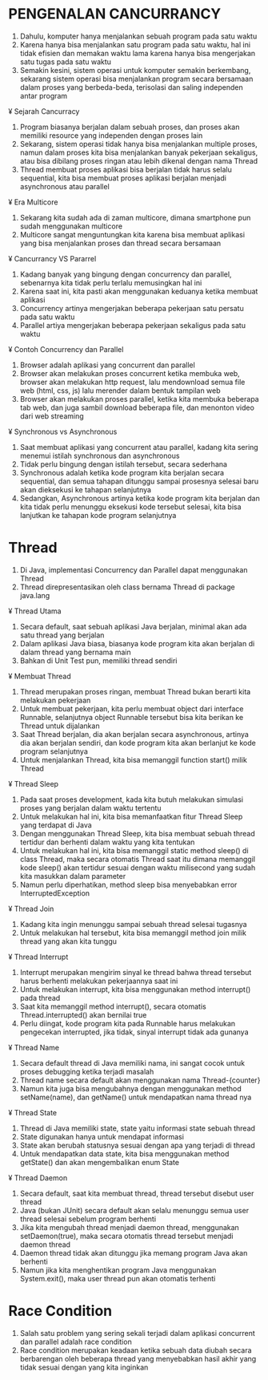 # PENGENALAN CANCURRANCY

1. Dahulu, komputer hanya menjalankan sebuah program pada satu waktu
2. Karena hanya bisa menjalankan satu program pada satu waktu, hal ini tidak efisien dan memakan waktu lama karena hanya bisa mengerjakan satu tugas pada satu waktu
3. Semakin kesini, sistem operasi untuk komputer semakin berkembang, sekarang sistem operasi bisa menjalankan program secara bersamaan dalam proses yang berbeda-beda, terisolasi dan saling independen antar program

¥ Sejarah Cancurracy
1. Program biasanya berjalan dalam sebuah proses, dan proses akan memiliki resource yang independen dengan proses lain
2. Sekarang, sistem operasi tidak hanya bisa menjalankan multiple proses, namun dalam proses kita bisa menjalankan banyak pekerjaan sekaligus, atau bisa dibilang proses ringan atau lebih dikenal dengan nama Thread
3. Thread membuat proses aplikasi bisa berjalan tidak harus selalu sequential, kita bisa membuat proses aplikasi berjalan menjadi asynchronous atau parallel

¥ Era Multicore
1. Sekarang kita sudah ada di zaman multicore, dimana smartphone pun sudah menggunakan multicore
2. Multicore sangat menguntungkan kita karena bisa membuat aplikasi yang bisa menjalankan proses dan thread secara bersamaan

¥ Cancurrancy VS Pararrel
1. Kadang banyak yang bingung dengan concurrency dan parallel, sebenarnya kita tidak perlu terlalu memusingkan hal ini
2. Karena saat ini, kita pasti akan menggunakan keduanya ketika membuat aplikasi
3. Concurrency artinya mengerjakan beberapa pekerjaan satu persatu pada satu waktu
4. Parallel artiya mengerjakan beberapa pekerjaan sekaligus pada satu waktu

¥ Contoh Concurrency dan Parallel
1. Browser adalah aplikasi yang concurrent dan parallel
2. Browser akan melakukan proses concurrent ketika membuka web, browser akan melakukan http request, lalu mendownload semua file web (html, css, js) lalu merender dalam bentuk tampilan web
3. Browser akan melakukan proses parallel, ketika kita membuka beberapa tab web, dan juga sambil download beberapa file, dan menonton video dari web streaming 

¥ Synchronous vs Asynchronous
1. Saat membuat aplikasi yang concurrent atau parallel, kadang kita sering menemui istilah synchronous dan asynchronous
2. Tidak perlu bingung dengan istilah tersebut, secara sederhana
3. Synchronous adalah ketika kode program kita berjalan secara sequential, dan semua tahapan ditunggu sampai prosesnya selesai baru akan dieksekusi ke tahapan selanjutnya
4. Sedangkan, Asynchronous artinya ketika kode program kita berjalan dan kita tidak perlu menunggu eksekusi kode tersebut selesai, kita bisa lanjutkan ke tahapan kode program selanjutnya
 

# Thread

1. Di Java, implementasi Concurrency dan Parallel dapat menggunakan Thread
2. Thread direpresentasikan oleh class bernama Thread di package java.lang

¥ Thread Utama
1. Secara default, saat sebuah aplikasi Java berjalan, minimal akan ada satu thread yang berjalan
2. Dalam aplikasi Java biasa, biasanya kode program kita akan berjalan di dalam thread yang bernama main
3. Bahkan di Unit Test pun, memiliki thread sendiri

¥ Membuat Thread
1. Thread merupakan proses ringan, membuat Thread bukan berarti kita melakukan pekerjaan
2. Untuk membuat pekerjaan, kita perlu membuat object dari interface Runnable, selanjutnya object Runnable tersebut bisa kita berikan ke Thread untuk dijalankan
3. Saat Thread berjalan, dia akan berjalan secara asynchronous, artinya dia akan berjalan sendiri, dan kode program kita akan berlanjut ke kode program selanjutnya
4. Untuk menjalankan Thread, kita bisa memanggil function start() milik Thread

¥ Thread Sleep
1. Pada saat proses development, kada kita butuh melakukan simulasi proses yang berjalan dalam waktu tertentu
2. Untuk melakukan hal ini, kita bisa memanfaatkan fitur Thread Sleep yang terdapat di Java
3. Dengan menggunakan Thread Sleep, kita bisa membuat sebuah thread tertidur dan berhenti dalam waktu yang kita tentukan
4. Untuk melakukan hal ini, kita bisa memanggil static method sleep() di class Thread, maka secara otomatis Thread saat itu dimana memanggil kode sleep() akan tertidur sesuai dengan waktu milisecond yang sudah kita masukkan dalam parameter
5. Namun perlu diperhatikan, method sleep bisa menyebabkan error InterruptedException


¥ Thread Join
1. Kadang kita ingin menunggu sampai sebuah thread selesai tugasnya
2. Untuk melakukan hal tersebut, kita bisa memanggil method join milik thread yang akan kita tunggu

¥ Thread Interrupt
1. Interrupt merupakan mengirim sinyal ke thread bahwa thread tersebut harus berhenti melakukan pekerjaannya saat ini
2. Untuk melakukan interrupt, kita bisa menggunakan method interrupt() pada thread
3. Saat kita memanggil method interrupt(), secara otomatis Thread.interrupted() akan bernilai true
4. Perlu diingat, kode program kita pada Runnable harus melakukan pengecekan interrupted, jika tidak, sinyal interrupt tidak ada gunanya

¥ Thread Name
1. Secara default thread di Java memiliki nama, ini sangat cocok untuk proses debugging ketika terjadi masalah
2. Thread name secara default akan menggunakan nama Thread-{counter}
3. Namun kita juga bisa mengubahnya dengan menggunakan method setName(name), dan getName() untuk mendapatkan nama thread nya

¥ Thread State
1. Thread di Java memiliki state, state yaitu informasi state sebuah thread
2. State digunakan hanya untuk mendapat informasi
3. State akan berubah statusnya sesuai dengan apa yang terjadi di thread
4. Untuk mendapatkan data state, kita bisa menggunakan method getState() dan akan mengembalikan enum State

¥ Thread Daemon
1. Secara default, saat kita membuat thread, thread tersebut disebut user thread
2. Java (bukan JUnit) secara default akan selalu menunggu semua user thread selesai sebelum program berhenti
3. Jika kita mengubah thread menjadi daemon thread, menggunakan setDaemon(true), maka secara otomatis thread tersebut menjadi daemon thread
4. Daemon thread tidak akan ditunggu jika memang program Java akan berhenti
5. Namun jika kita menghentikan program Java menggunakan System.exit(), maka user thread pun akan otomatis terhenti

# Race Condition

1. Salah satu problem yang sering sekali terjadi dalam aplikasi concurrent dan parallel adalah race condition
2. Race condition merupakan keadaan ketika sebuah data diubah secara berbarengan oleh beberapa thread yang menyebabkan hasil akhir yang tidak sesuai dengan yang kita inginkan

